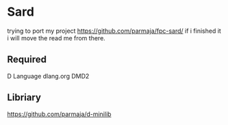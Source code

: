 Sard
======

trying to port my project https://github.com/parmaja/fpc-sard/
if i finished it i will move the read me from there.


Required
--------
D Language dlang.org DMD2

Libriary
--------

https://github.com/parmaja/d-minilib